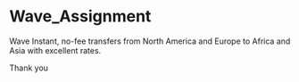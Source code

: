 # Wave_Assignment

Wave 
Instant, no-fee transfers from North America and Europe to Africa and Asia with excellent rates.

Thank you